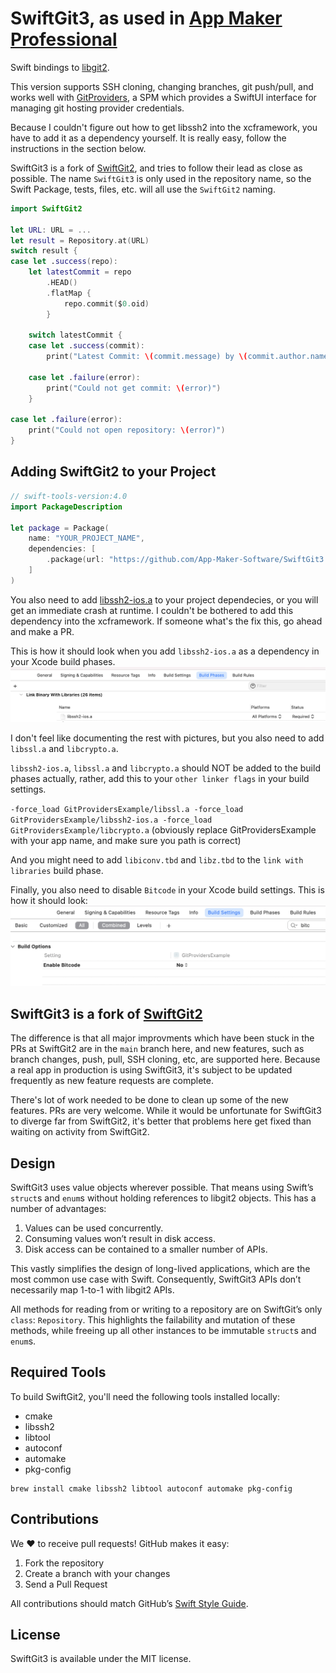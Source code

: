 # SwiftGit3, as used in [App Maker Professional](https://appmakerios.com)

Swift bindings to [libgit2](https://github.com/libgit2/libgit2).

This version supports SSH cloning, changing branches, git push/pull, and works well with [GitProviders](https://github.com/App-Maker-Software/GitProviders), a SPM which provides a SwiftUI interface for managing git hosting provider credentials.

Because I couldn't figure out how to get libssh2 into the xcframework, you have to add it as a dependency yourself. It is really easy, follow the instructions in the section below.

SwiftGit3 is a fork of [SwiftGit2](http://github.com/SwiftGit2/SwiftGit2), and tries to follow their lead as close as possible. The name `SwiftGit3` is only used in the repository name, so the Swift Package, tests, files, etc. will all use the `SwiftGit2` naming.

```swift
import SwiftGit2

let URL: URL = ...
let result = Repository.at(URL)
switch result {
case let .success(repo):
    let latestCommit = repo
        .HEAD()
        .flatMap {
            repo.commit($0.oid)
        }

    switch latestCommit {
    case let .success(commit):
        print("Latest Commit: \(commit.message) by \(commit.author.name)")

    case let .failure(error):
        print("Could not get commit: \(error)")
    }

case let .failure(error):
    print("Could not open repository: \(error)")
}
```

## Adding SwiftGit2 to your Project

```swift
// swift-tools-version:4.0
import PackageDescription

let package = Package(
    name: "YOUR_PROJECT_NAME",
    dependencies: [
        .package(url: "https://github.com/App-Maker-Software/SwiftGit3.git", from: "1.2.0"),
    ]
)
```

You also need to add [libssh2-ios.a](https://github.com/App-Maker-Software/SwiftGit3/blob/main/External/libssh2-ios.a) to your project dependecies, or you will get an immediate crash at runtime. I couldn't be bothered to add this dependency into the xcframework. If someone what's the fix this, go ahead and make a PR.

This is how it should look when you add `libssh2-ios.a` as a dependency in your Xcode build phases.
![](https://raw.githubusercontent.com/App-Maker-Software/SwiftGit3/main/add_lib.png)

I don't feel like documenting the rest with pictures, but you also need to add `libssl.a` and `libcrypto.a`.

`libssh2-ios.a`, `libssl.a` and `libcrypto.a` should NOT be added to the build phases actually, rather, add this to your `other linker flags` in your build settings.

`-force_load GitProvidersExample/libssl.a -force_load GitProvidersExample/libssh2-ios.a -force_load GitProvidersExample/libcrypto.a` (obviously replace GitProvidersExample with your app name, and make sure you path is correct)

And you might need to add `libiconv.tbd` and `libz.tbd` to the `link with libraries` build phase.

Finally, you also need to disable `Bitcode` in your Xcode build settings. This is how it should look:
![](https://raw.githubusercontent.com/App-Maker-Software/SwiftGit3/main/disable_bitcode.png)

## SwiftGit3 is a fork of [SwiftGit2](https://github.com/SwiftGit2/SwiftGit2/)

The difference is that all major improvments which have been stuck in the PRs at SwiftGit2 are in the `main` branch here, and new features, such as branch changes, push, pull, SSH cloning, etc, are supported here. Because a real app in production is using SwiftGit3, it's subject to be updated frequently as new feature requests are complete.

There's lot of work needed to be done to clean up some of the new features. PRs are very welcome. While it would be unfortunate for SwiftGit3 to diverge far from SwiftGit2, it's better that problems here get fixed than waiting on activity from SwiftGit2.

## Design
SwiftGit3 uses value objects wherever possible. That means using Swift’s `struct`s and `enum`s without holding references to libgit2 objects. This has a number of advantages:

1. Values can be used concurrently.
2. Consuming values won’t result in disk access.
3. Disk access can be contained to a smaller number of APIs.

This vastly simplifies the design of long-lived applications, which are the most common use case with Swift. Consequently, SwiftGit3 APIs don’t necessarily map 1-to-1 with libgit2 APIs.

All methods for reading from or writing to a repository are on SwiftGit’s only `class`: `Repository`. This highlights the failability and mutation of these methods, while freeing up all other instances to be immutable `struct`s and `enum`s.

## Required Tools
To build SwiftGit2, you'll need the following tools installed locally:

* cmake
* libssh2
* libtool
* autoconf
* automake
* pkg-config

```
brew install cmake libssh2 libtool autoconf automake pkg-config
```

## Contributions
We :heart: to receive pull requests! GitHub makes it easy:

1. Fork the repository
2. Create a branch with your changes
3. Send a Pull Request

All contributions should match GitHub’s [Swift Style Guide](https://github.com/github/swift-style-guide).

## License
SwiftGit3 is available under the MIT license.
